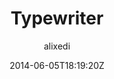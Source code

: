 ---
title: "Typewriter"
github: https://github.com/alixedi/typewriter
demo: http://alixedi.github.io/typewriter/
author: alixedi
draft: true
ssg:
  - Jekyll
cms:
  - No Cms
date: 2014-06-05T18:19:20Z
github_branch: master
---